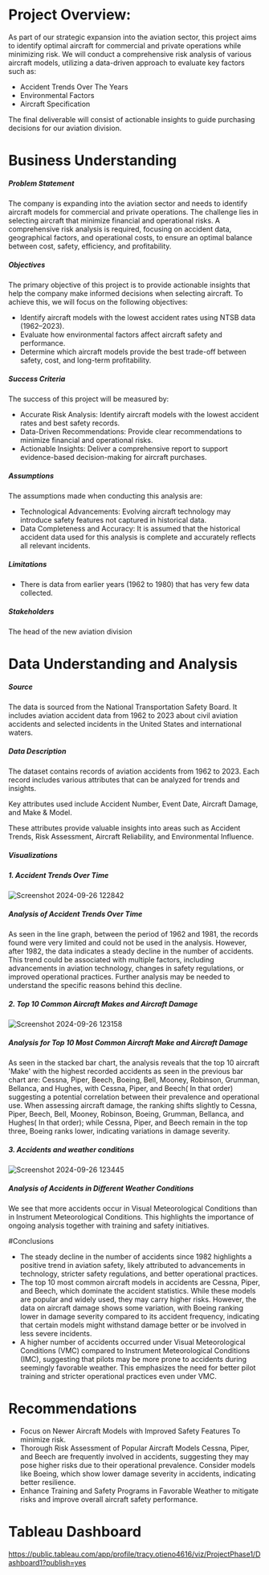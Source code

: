 # Project Overview:
As part of our strategic expansion into the aviation sector, this project aims to identify optimal aircraft for commercial and private operations while minimizing risk. We will conduct a comprehensive risk analysis of various aircraft models, utilizing a data-driven approach to evaluate key factors such as:

* Accident Trends Over The Years
* Environmental Factors
* Aircraft Specification

 The final deliverable will consist of actionable insights to guide purchasing decisions for our aviation division.

 
# Business Understanding
##### Problem Statement

The company is expanding into the aviation sector and needs to identify aircraft models for commercial and private operations. The challenge lies in selecting aircraft that minimize financial and operational risks. A comprehensive risk analysis is required, focusing on accident data, geographical factors, and operational costs, to ensure an optimal balance between cost, safety, efficiency, and profitability.

##### Objectives
The primary objective of this project is to provide actionable insights that help the company make informed decisions when selecting aircraft. To achieve this, we will focus on the following objectives:

* Identify aircraft models with the lowest accident rates using NTSB data (1962–2023).
* Evaluate how environmental factors affect aircraft safety and performance.
* Determine which aircraft models provide the best trade-off between safety, cost, and long-term profitability.
    
##### Success Criteria
The success of this project will be measured by:

* Accurate Risk Analysis: Identify aircraft models with the lowest accident rates and best safety records.
* Data-Driven Recommendations: Provide clear recommendations to minimize financial and operational risks.
* Actionable Insights: Deliver a comprehensive report to support evidence-based decision-making for aircraft purchases.
    
##### Assumptions 

The assumptions made when conducting this analysis are:

* Technological Advancements: Evolving aircraft technology may introduce safety features not captured in historical data.
* Data Completeness and Accuracy: It is assumed that the historical accident data used for this analysis is complete and accurately reflects all relevant incidents.

##### Limitations

* There is data from earlier years (1962 to 1980) that has very few data collected.

##### Stakeholders

The head of the new aviation division 

# Data Understanding and Analysis
##### Source
The data is sourced from the National Transportation Safety Board. It includes aviation accident data from 1962 to 2023 about civil aviation accidents and selected incidents in the United States and international waters.

##### Data Description
The dataset contains records of aviation accidents from 1962 to 2023. Each record includes various attributes that can be analyzed for trends and insights.

Key attributes used include Accident Number, Event Date, Aircraft Damage, and Make & Model. 

These attributes provide valuable insights into areas such as Accident Trends, Risk Assessment, Aircraft Reliability, and Environmental Influence.


##### Visualizations
##### 1. Accident Trends Over Time
   ![Screenshot 2024-09-26 122842](https://github.com/user-attachments/assets/ed7689cb-e829-487a-a962-c14143850371)

   ##### Analysis of Accident Trends Over Time
As seen in the line graph, between the period of 1962 and 1981, the records found were very limited and could not be used in the analysis. However, after 1982, the data indicates a steady decline in the number of accidents. This trend could be associated with multiple factors, including advancements in aviation technology, changes in safety regulations, or improved operational practices. Further analysis may be needed to understand the specific reasons behind this decline.

##### 2. Top 10 Common Aircraft Makes and Aircraft Damage
![Screenshot 2024-09-26 123158](https://github.com/user-attachments/assets/cace3f01-612f-4179-b45f-5abdc56716e8)

##### Analysis for Top 10 Most Common Aircraft Make and Aircraft Damage
As seen in the stacked bar chart, the analysis reveals that the top 10 aircraft 'Make' with the highest recorded accidents as seen in the previous bar chart are: Cessna, Piper, Beech, Boeing, Bell, Mooney, Robinson, Grumman, Bellanca, and Hughes, with Cessna, Piper, and Beech( In that order) suggesting a potential correlation between their prevalence and operational use.
When assessing aircraft damage, the ranking shifts slightly to Cessna, Piper, Beech, Bell, Mooney, Robinson, Boeing, Grumman, Bellanca, and Hughes( In that order); while Cessna, Piper, and Beech remain in the top three, Boeing ranks lower, indicating variations in damage severity.

##### 3. Accidents and weather conditions
![Screenshot 2024-09-26 123445](https://github.com/user-attachments/assets/5c3722ae-f70c-4f54-9066-883a4fb01c8c)

##### Analysis of Accidents in Different Weather Conditions
We see that more accidents occur in Visual Meteorological Conditions than in Instrument Meteorological Conditions. This highlights the importance of ongoing analysis together with training and safety initiatives.

#Conclusions
* The steady decline in the number of accidents since 1982 highlights a positive trend in aviation safety, likely attributed to advancements in technology, stricter safety regulations, and better operational practices.  
* The top 10 most common aircraft models in accidents are Cessna, Piper, and Beech, which dominate the accident statistics. While these models are popular and widely used, they may carry higher risks. However, the data on aircraft damage shows some variation, with Boeing ranking lower in damage severity compared to its accident frequency, indicating that certain models might withstand damage better or be involved in less severe incidents.  
* A higher number of accidents occurred under Visual Meteorological Conditions (VMC) compared to Instrument Meteorological Conditions (IMC), suggesting that pilots may be more prone to accidents during seemingly favorable weather. This emphasizes the need for better pilot training and stricter operational practices even under VMC.

# Recommendations
* Focus on Newer Aircraft Models with Improved Safety Features To minimize risk.
* Thorough Risk Assessment of Popular Aircraft Models Cessna, Piper, and Beech are frequently involved in accidents, suggesting they may pose higher risks due to their operational prevalence.  Consider models like Boeing, which show lower damage severity in accidents, indicating better resilience.
* Enhance Training and Safety Programs in Favorable Weather to mitigate risks and improve overall aircraft safety performance.

# Tableau Dashboard
https://public.tableau.com/app/profile/tracy.otieno4616/viz/ProjectPhase1/Dashboard1?publish=yes









